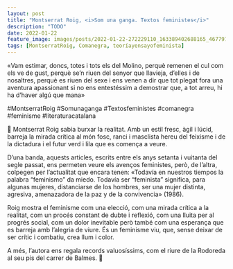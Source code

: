 ```yaml
---
layout: post
title: "Montserrat Roig, <i>Som una ganga. Textos feministes</i>"
description: "TODO"
date: 2022-01-22
feature_image: images/posts/2022-01-22-272229110_163389402688165_467797840541387578_n_17949687646651888.webp
tags: [MontserratRoig, Comanegra, teoríayensayofeminista]
---
```


«Vam estimar, doncs, totes i tots els del Molino, perquè remenen el cul com els ve de gust, perquè se’n riuen del senyor que llavieja, d’elles i de nosaltres, perquè es riuen del sexe i ens venen a dir que tot plegat fora una aventura apassionant si no ens entestéssim a demostrar que, a tot arreu, hi ha d’haver algú que mana»
<!--more-->

#MontserratRoig #Somunaganga #Textosfeministes #comanegra #feminisme #literaturacatalana

💐 Montserrat Roig sabia burxar la realitat. Amb un estil fresc, àgil i lúcid, barreja la mirada crítica al món fosc, ranci i masclista hereu del feixisme i de la dictadura i el futur verd i lila que es comença a veure. 

D’una banda, aquests articles, escrits entre els anys setanta i vuitanta del segle passat, ens permeten veure els avenços feministes, però, de l’altra, colpegen per l’actualitat que encara tenen: «Todavía en nuestros tiempos la palabra “feminismo” da miedo. Todavía ser “feminista” significa, para algunas mujeres, distanciarse de los hombres, ser una mujer distinta, agresiva, amenazadora de la paz y de la convivencia» (1986).

Roig mostra el feminisme com una elecció, com una mirada crítica a la realitat, com un procés constant de dubte i reflexió, com una lluita per al progrés social, com un dolor inevitable però també com una esperança que es barreja amb l’alegria de viure. És un feminisme viu, que, sense deixar de ser crític i combatiu, crea llum i color. 

A més, l’autora ens regala records valuosíssims, com el riure de la Rodoreda al seu pis del carrer de Balmes. 💐

